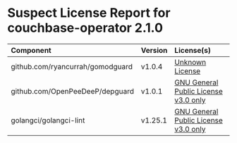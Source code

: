 
Suspect License Report for couchbase-operator 2.1.0
===================================================

|Component|Version|License(s)|
| :--- | :--- | :--- |
|github.com/ryancurrah/gomodguard|v1.0.4|[Unknown License](../../license-data/00000000-0010-0000-0000-000000000000.txt)|
|github.com/OpenPeeDeeP/depguard|v1.0.1|[GNU General Public License v3.0 only](../../license-data/f5135f7b-f17e-473a-839b-3ea12860f761.txt)|
|golangci/golangci-lint|v1.25.1|[GNU General Public License v3.0 only](../../license-data/f5135f7b-f17e-473a-839b-3ea12860f761.txt)|
